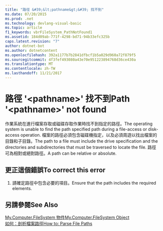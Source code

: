 ```yaml
---
title: "路徑 &#39;&lt;pathname&gt;&#39; 找不到"
ms.date: 07/20/2015
ms.prod: .net
ms.technology: devlang-visual-basic
ms.topic: article
f1_keywords: vbrFileSystem_PathNotFound1
ms.assetid: 184d09ab-771f-4298-bd71-94b33efc325b
caps.latest.revision: "7"
author: dotnet-bot
ms.author: dotnetcontent
ms.openlocfilehash: 392a1177b7b2841dfbcf1b5a029d960a72f879f5
ms.sourcegitcommit: 4f3fef493080a43e70e951223894768d36ce430a
ms.translationtype: MT
ms.contentlocale: zh-TW
ms.lasthandoff: 11/21/2017
---
```

# <a name="path-39ltpathnamegt39-not-found"></a><span data-ttu-id="81940-102">路徑 &#39;&lt;pathname&gt;&#39; 找不到</span><span class="sxs-lookup"><span data-stu-id="81940-102">Path &#39;&lt;pathname&gt;&#39; not found</span></span>
<span data-ttu-id="81940-103">作業系統在進行檔案存取或磁碟存取作業時找不到指定的路徑。</span><span class="sxs-lookup"><span data-stu-id="81940-103">The operating system is unable to find the path specified path during a file-access or disk-access operation.</span></span> <span data-ttu-id="81940-104">檔案的路徑必須包含磁碟機指定，以及必須周遊以找出檔案的目錄和子目錄。</span><span class="sxs-lookup"><span data-stu-id="81940-104">The path to a file must include the drive specification and the directories and subdirectories that must be traversed to locate the file.</span></span> <span data-ttu-id="81940-105">路徑可為相對或絕對路徑。</span><span class="sxs-lookup"><span data-stu-id="81940-105">A path can be relative or absolute.</span></span>  
  
## <a name="to-correct-this-error"></a><span data-ttu-id="81940-106">更正這個錯誤</span><span class="sxs-lookup"><span data-stu-id="81940-106">To correct this error</span></span>  
  
1.  <span data-ttu-id="81940-107">請確定路徑中包含必要的項目。</span><span class="sxs-lookup"><span data-stu-id="81940-107">Ensure that the path includes the required elements.</span></span>  
  
## <a name="see-also"></a><span data-ttu-id="81940-108">另請參閱</span><span class="sxs-lookup"><span data-stu-id="81940-108">See Also</span></span>  
 [<span data-ttu-id="81940-109">My.Computer.FileSystem 物件</span><span class="sxs-lookup"><span data-stu-id="81940-109">My.Computer.FileSystem Object</span></span>](../../visual-basic/language-reference/objects/my-computer-filesystem-object.md)  
 [<span data-ttu-id="81940-110">如何：剖析檔案路徑</span><span class="sxs-lookup"><span data-stu-id="81940-110">How to: Parse File Paths</span></span>](../../visual-basic/developing-apps/programming/drives-directories-files/how-to-parse-file-paths.md)
